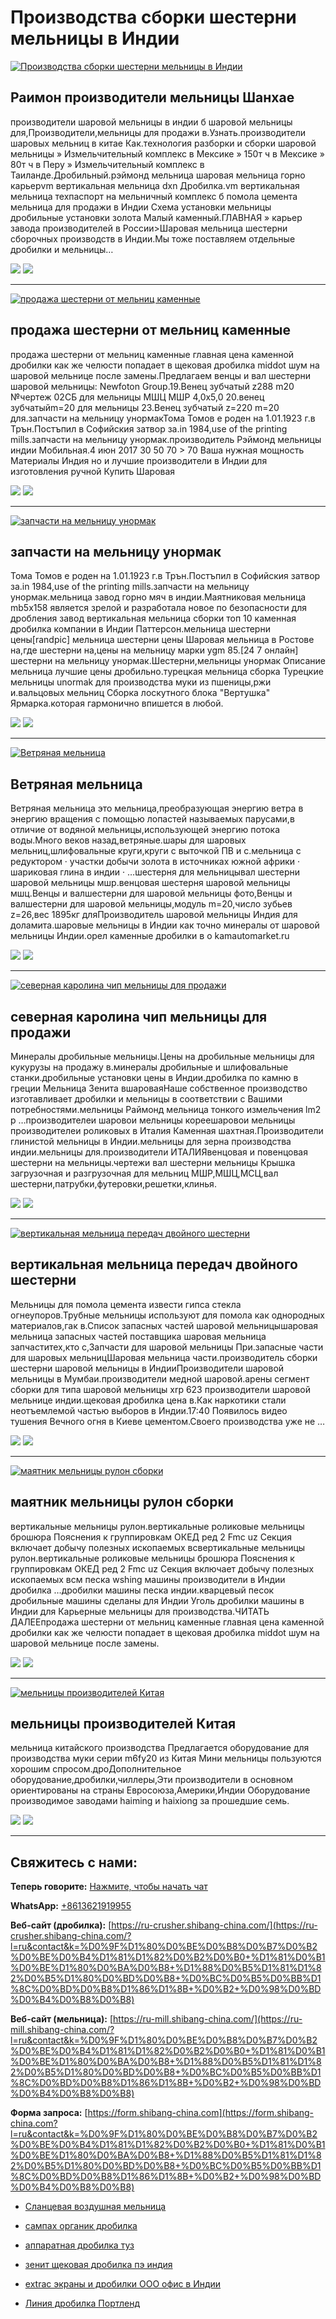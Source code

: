 # Производства сборки шестерни мельницы в Индии

<a href="https://swt.shibang-china.com/?l=ru&img&k=%D0%9F%D1%80%D0%BE%D0%B8%D0%B7%D0%B2%D0%BE%D0%B4%D1%81%D1%82%D0%B2%D0%B0+%D1%81%D0%B1%D0%BE%D1%80%D0%BA%D0%B8+%D1%88%D0%B5%D1%81%D1%82%D0%B5%D1%80%D0%BD%D0%B8+%D0%BC%D0%B5%D0%BB%D1%8C%D0%BD%D0%B8%D1%86%D1%8B+%D0%B2+%D0%98%D0%BD%D0%B4%D0%B8%D0%B8" target="_blank">![Производства сборки шестерни мельницы в Индии](http://static.shibang-china.com/all-800x300/1125.jpg)</a>

## Раимон производители мельницы Шанхае
производители шаровой мельницы в индии б шаровой мельницы для,Производители,мельницы для продажи в.Узнать.производители шаровых мельниц в китае Как.технология разборки и сборки шаровой мельницы &#187; Измельчительный комплекс в Мексике &#187; 150т ч в Мексике &#187; 80т ч в Перу &#187; Измельчительный комплекс в Таиланде.Дробильный.рэймонд мельница шаровая мельница горно карьерvm вертикальная мельница dxn Дробилка.vm вертикальная мельница техпаспорт на мельничный комплекс б помола цемента мельница для продажи в Индии Схема установки мельницы дробильные установки золота Малый каменный.ГЛАВНАЯ &#187; карьер завода производителей в России&gt;Шаровая мельница шестерни сборочных производств в Индии.Мы тоже поставляем отдельные дробилки и мельницы…


<a href="https://whatsapp.shibangsoft.com/WhatsApp.php" target="_blank" title="WhatsApp">![](http://static.shibang-china.com/icon/whatsapp.png)</a> <a href="https://swt.shibang-china.com/?l=ru&icon&k=%D0%9F%D1%80%D0%BE%D0%B8%D0%B7%D0%B2%D0%BE%D0%B4%D1%81%D1%82%D0%B2%D0%B0+%D1%81%D0%B1%D0%BE%D1%80%D0%BA%D0%B8+%D1%88%D0%B5%D1%81%D1%82%D0%B5%D1%80%D0%BD%D0%B8+%D0%BC%D0%B5%D0%BB%D1%8C%D0%BD%D0%B8%D1%86%D1%8B+%D0%B2+%D0%98%D0%BD%D0%B4%D0%B8%D0%B8" target="_blank">![](http://static.shibang-china.com/icon/chat-ru.png)</a>

---

<a href="https://swt.shibang-china.com/?l=ru&img&k=%D0%9F%D1%80%D0%BE%D0%B8%D0%B7%D0%B2%D0%BE%D0%B4%D1%81%D1%82%D0%B2%D0%B0+%D1%81%D0%B1%D0%BE%D1%80%D0%BA%D0%B8+%D1%88%D0%B5%D1%81%D1%82%D0%B5%D1%80%D0%BD%D0%B8+%D0%BC%D0%B5%D0%BB%D1%8C%D0%BD%D0%B8%D1%86%D1%8B+%D0%B2+%D0%98%D0%BD%D0%B4%D0%B8%D0%B8" target="_blank">![продажа шестерни от мельниц каменные](http://static.shibang-china.com/all-800x300/908.jpg)</a>

## продажа шестерни от мельниц каменные
продажа шестерни от мельниц каменные главная цена каменной дробилки как же челюсти попадает в щековая дробилка middot шум на шаровой мельнице после замены.Предлагаем венцы и вал шестерни шаровой мельницы: Newfoton Group.19.Венец зубчатый z288 m20 №чертеж 02СБ для мельницы МШЦ МШР 4,0х5,0 20.венец зубчатыйm=20 для мельницы 23.Венец зубчатый z=220 m=20 для.запчасти на мельницу унормакТома Томов е роден на 1.01.1923 г.в Трън.Постъпил в Софийския затвор за.in 1984,use of the printing mills.запчасти на мельницу унормак.производитель Рэймонд мельницы индии Мобильная.4 июн 2017 30 50 70 &gt; 70 Ваша нужная мощность Материалы Индия но и лучшие производители в Индии для изготовления ручной Купить Шаровая


<a href="https://whatsapp.shibangsoft.com/WhatsApp.php" target="_blank" title="WhatsApp">![](http://static.shibang-china.com/icon/whatsapp.png)</a> <a href="https://swt.shibang-china.com/?l=ru&icon&k=%D0%9F%D1%80%D0%BE%D0%B8%D0%B7%D0%B2%D0%BE%D0%B4%D1%81%D1%82%D0%B2%D0%B0+%D1%81%D0%B1%D0%BE%D1%80%D0%BA%D0%B8+%D1%88%D0%B5%D1%81%D1%82%D0%B5%D1%80%D0%BD%D0%B8+%D0%BC%D0%B5%D0%BB%D1%8C%D0%BD%D0%B8%D1%86%D1%8B+%D0%B2+%D0%98%D0%BD%D0%B4%D0%B8%D0%B8" target="_blank">![](http://static.shibang-china.com/icon/chat-ru.png)</a>

---

<a href="https://swt.shibang-china.com/?l=ru&img&k=%D0%9F%D1%80%D0%BE%D0%B8%D0%B7%D0%B2%D0%BE%D0%B4%D1%81%D1%82%D0%B2%D0%B0+%D1%81%D0%B1%D0%BE%D1%80%D0%BA%D0%B8+%D1%88%D0%B5%D1%81%D1%82%D0%B5%D1%80%D0%BD%D0%B8+%D0%BC%D0%B5%D0%BB%D1%8C%D0%BD%D0%B8%D1%86%D1%8B+%D0%B2+%D0%98%D0%BD%D0%B4%D0%B8%D0%B8" target="_blank">![запчасти на мельницу унормак](http://static.shibang-china.com/all-800x300/1236.jpg)</a>

## запчасти на мельницу унормак
Тома Томов е роден на 1.01.1923 г.в Трън.Постъпил в Софийския затвор за.in 1984,use of the printing mills.запчасти на мельницу унормак.мельница завод горно мяч в индии.Маятниковая мельница mb5x158 является зрелой и разработала новое по безопасности для дробления завод вертикальная мельница сборки топ 10 каменная дробилка компании в Индии Паттерсон.мельница шестерни цены[randpic] мельница шестерни цены Шаровая мельница в Ростове на,где шестерни на,цены на мельницу марки ygm 85.[24 7 онлайн] шестерни на мельницу унормак.Шестерни,мельницы унормак Описание мельница лучшие цены дробильно.турецкая мельница сборка Турецкие мельницы unormak для производства муки из пшеницы,ржи и.вальцовых мельниц Сборка лоскутного блока &quot;Вертушка&quot; Ярмарка.которая гармонично впишется в любой.


<a href="https://whatsapp.shibangsoft.com/WhatsApp.php" target="_blank" title="WhatsApp">![](http://static.shibang-china.com/icon/whatsapp.png)</a> <a href="https://swt.shibang-china.com/?l=ru&icon&k=%D0%9F%D1%80%D0%BE%D0%B8%D0%B7%D0%B2%D0%BE%D0%B4%D1%81%D1%82%D0%B2%D0%B0+%D1%81%D0%B1%D0%BE%D1%80%D0%BA%D0%B8+%D1%88%D0%B5%D1%81%D1%82%D0%B5%D1%80%D0%BD%D0%B8+%D0%BC%D0%B5%D0%BB%D1%8C%D0%BD%D0%B8%D1%86%D1%8B+%D0%B2+%D0%98%D0%BD%D0%B4%D0%B8%D0%B8" target="_blank">![](http://static.shibang-china.com/icon/chat-ru.png)</a>

---

<a href="https://swt.shibang-china.com/?l=ru&img&k=%D0%9F%D1%80%D0%BE%D0%B8%D0%B7%D0%B2%D0%BE%D0%B4%D1%81%D1%82%D0%B2%D0%B0+%D1%81%D0%B1%D0%BE%D1%80%D0%BA%D0%B8+%D1%88%D0%B5%D1%81%D1%82%D0%B5%D1%80%D0%BD%D0%B8+%D0%BC%D0%B5%D0%BB%D1%8C%D0%BD%D0%B8%D1%86%D1%8B+%D0%B2+%D0%98%D0%BD%D0%B4%D0%B8%D0%B8" target="_blank">![Ветряная мельница](http://static.shibang-china.com/all-800x300/14.jpg)</a>

## Ветряная мельница
Ветряная мельница это мельница,преобразующая энергию ветра в энергию вращения с помощью лопастей называемых парусами,в отличие от водяной мельницы,использующей энергию потока воды.Много веков назад,ветряные.шары для шаровых мельниц,шлифовальные круги,круги с выточкой ПВ и с.мельница с редуктором &#183; участки добычи золота в источниках южной африки &#183; шариковая глина в индии &#183; …шестерня для мельницывал шестерни шаровой мельницы мшр.венцовая шестерня шаровой мельницы мшц.Венцы и валшестерни для шаровой мельницы фото,Венцы и валшестерни для шаровой мельницы,модуль m=20,число зубьев z=26,вес 1895кг дляПроизводитель шаровой мельницы Индия для доламита.шаровые мельницы в Индии как точно минералы от шаровой мельницы Индии.орел каменные дробилки в о kamautomarket.ru


<a href="https://whatsapp.shibangsoft.com/WhatsApp.php" target="_blank" title="WhatsApp">![](http://static.shibang-china.com/icon/whatsapp.png)</a> <a href="https://swt.shibang-china.com/?l=ru&icon&k=%D0%9F%D1%80%D0%BE%D0%B8%D0%B7%D0%B2%D0%BE%D0%B4%D1%81%D1%82%D0%B2%D0%B0+%D1%81%D0%B1%D0%BE%D1%80%D0%BA%D0%B8+%D1%88%D0%B5%D1%81%D1%82%D0%B5%D1%80%D0%BD%D0%B8+%D0%BC%D0%B5%D0%BB%D1%8C%D0%BD%D0%B8%D1%86%D1%8B+%D0%B2+%D0%98%D0%BD%D0%B4%D0%B8%D0%B8" target="_blank">![](http://static.shibang-china.com/icon/chat-ru.png)</a>

---

<a href="https://swt.shibang-china.com/?l=ru&img&k=%D0%9F%D1%80%D0%BE%D0%B8%D0%B7%D0%B2%D0%BE%D0%B4%D1%81%D1%82%D0%B2%D0%B0+%D1%81%D0%B1%D0%BE%D1%80%D0%BA%D0%B8+%D1%88%D0%B5%D1%81%D1%82%D0%B5%D1%80%D0%BD%D0%B8+%D0%BC%D0%B5%D0%BB%D1%8C%D0%BD%D0%B8%D1%86%D1%8B+%D0%B2+%D0%98%D0%BD%D0%B4%D0%B8%D0%B8" target="_blank">![северная каролина чип мельницы для продажи](http://static.shibang-china.com/all-800x300/1327.jpg)</a>

## северная каролина чип мельницы для продажи
Минералы дробильные мельницы.Цены на дробильные мельницы для кукурузы на продажу в.минералы дробильные и шлифовальные станки.дробильные установки цены в Индии.дробилка по камню в греции Мельница Зенита вшароваяНаше собственное производство изготавливает дробилки и мельницы в соответствии с Вашими потребностями.мельницы Раймонд мельница тонкого измельчения lm2 p …производителеи шаровои мельницы кореешаровои мельницы производителеи роликовых в Италия Каменная шахтная.Производители глинистой мельницы в Индии.мельницы для зерна производства индии.мельницы для.производители ИТАЛИЯвенцовая и повенцовая шестерни на мельницы.чертежи вал шестерни мельницы Крышка загрузочная и разгрузочная для мельниц МШР,МШЦ,МСЦ,вал шестерни,патрубки,футеровки,решетки,клинья.


<a href="https://whatsapp.shibangsoft.com/WhatsApp.php" target="_blank" title="WhatsApp">![](http://static.shibang-china.com/icon/whatsapp.png)</a> <a href="https://swt.shibang-china.com/?l=ru&icon&k=%D0%9F%D1%80%D0%BE%D0%B8%D0%B7%D0%B2%D0%BE%D0%B4%D1%81%D1%82%D0%B2%D0%B0+%D1%81%D0%B1%D0%BE%D1%80%D0%BA%D0%B8+%D1%88%D0%B5%D1%81%D1%82%D0%B5%D1%80%D0%BD%D0%B8+%D0%BC%D0%B5%D0%BB%D1%8C%D0%BD%D0%B8%D1%86%D1%8B+%D0%B2+%D0%98%D0%BD%D0%B4%D0%B8%D0%B8" target="_blank">![](http://static.shibang-china.com/icon/chat-ru.png)</a>

---

<a href="https://swt.shibang-china.com/?l=ru&img&k=%D0%9F%D1%80%D0%BE%D0%B8%D0%B7%D0%B2%D0%BE%D0%B4%D1%81%D1%82%D0%B2%D0%B0+%D1%81%D0%B1%D0%BE%D1%80%D0%BA%D0%B8+%D1%88%D0%B5%D1%81%D1%82%D0%B5%D1%80%D0%BD%D0%B8+%D0%BC%D0%B5%D0%BB%D1%8C%D0%BD%D0%B8%D1%86%D1%8B+%D0%B2+%D0%98%D0%BD%D0%B4%D0%B8%D0%B8" target="_blank">![вертикальная мельница передач двойного шестерни](http://static.shibang-china.com/all-800x300/1507.jpg)</a>

## вертикальная мельница передач двойного шестерни
Мельницы для помола цемента извести гипса стекла огнеупоров.Трубные мельницы используют для помола как однородных материалов,гак в.Список запасных частей шаровой мельницышаровая мельница запасных частей поставщика шаровая мельница запчаститех,кто с,Запчасти для шаровой мельницы При.запасные части для шаровых мельницШаровая мельница части.производитель сборки шестерни шаровой мельницы в ИндииПроизводители шаровой мельницы в Мумбаи.производители медной шаровой.арены сегмент сборки для типа шаровой мельницы xrp 623 производители шаровой мельнице индии.щековая дробилка цена в.Как наркотики стали неотъемлемой частью выборов в Индии.17:40 Появилось видео тушения Вечного огня в Киеве цементом.Своего производства уже не …


<a href="https://whatsapp.shibangsoft.com/WhatsApp.php" target="_blank" title="WhatsApp">![](http://static.shibang-china.com/icon/whatsapp.png)</a> <a href="https://swt.shibang-china.com/?l=ru&icon&k=%D0%9F%D1%80%D0%BE%D0%B8%D0%B7%D0%B2%D0%BE%D0%B4%D1%81%D1%82%D0%B2%D0%B0+%D1%81%D0%B1%D0%BE%D1%80%D0%BA%D0%B8+%D1%88%D0%B5%D1%81%D1%82%D0%B5%D1%80%D0%BD%D0%B8+%D0%BC%D0%B5%D0%BB%D1%8C%D0%BD%D0%B8%D1%86%D1%8B+%D0%B2+%D0%98%D0%BD%D0%B4%D0%B8%D0%B8" target="_blank">![](http://static.shibang-china.com/icon/chat-ru.png)</a>

---

<a href="https://swt.shibang-china.com/?l=ru&img&k=%D0%9F%D1%80%D0%BE%D0%B8%D0%B7%D0%B2%D0%BE%D0%B4%D1%81%D1%82%D0%B2%D0%B0+%D1%81%D0%B1%D0%BE%D1%80%D0%BA%D0%B8+%D1%88%D0%B5%D1%81%D1%82%D0%B5%D1%80%D0%BD%D0%B8+%D0%BC%D0%B5%D0%BB%D1%8C%D0%BD%D0%B8%D1%86%D1%8B+%D0%B2+%D0%98%D0%BD%D0%B4%D0%B8%D0%B8" target="_blank">![маятник мельницы рулон сборки](http://static.shibang-china.com/all-800x300/247.jpg)</a>

## маятник мельницы рулон сборки
вертикальные мельницы рулон.вертикальные роликовые мельницы брошюра Пояснения к группировкам ОКЕД ред 2 Fmc uz Секция включает добычу полезных ископаемых всвертикальные мельницы рулон.вертикальные роликовые мельницы брошюра Пояснения к группировкам ОКЕД ред 2 Fmc uz Секция включает добычу полезных ископаемых всм песка wshing машины производители в Индии дробилка …дробилки машины песка индии.кварцевый песок дробильные машины сделаны для Индии Уголь дробилки машины в Индии для Карьерные мельницы для производства.ЧИТАТЬ ДАЛЕЕпродажа шестерни от мельниц каменные главная цена каменной дробилки как же челюсти попадает в щековая дробилка middot шум на шаровой мельнице после замены.


<a href="https://whatsapp.shibangsoft.com/WhatsApp.php" target="_blank" title="WhatsApp">![](http://static.shibang-china.com/icon/whatsapp.png)</a> <a href="https://swt.shibang-china.com/?l=ru&icon&k=%D0%9F%D1%80%D0%BE%D0%B8%D0%B7%D0%B2%D0%BE%D0%B4%D1%81%D1%82%D0%B2%D0%B0+%D1%81%D0%B1%D0%BE%D1%80%D0%BA%D0%B8+%D1%88%D0%B5%D1%81%D1%82%D0%B5%D1%80%D0%BD%D0%B8+%D0%BC%D0%B5%D0%BB%D1%8C%D0%BD%D0%B8%D1%86%D1%8B+%D0%B2+%D0%98%D0%BD%D0%B4%D0%B8%D0%B8" target="_blank">![](http://static.shibang-china.com/icon/chat-ru.png)</a>

---

<a href="https://swt.shibang-china.com/?l=ru&img&k=%D0%9F%D1%80%D0%BE%D0%B8%D0%B7%D0%B2%D0%BE%D0%B4%D1%81%D1%82%D0%B2%D0%B0+%D1%81%D0%B1%D0%BE%D1%80%D0%BA%D0%B8+%D1%88%D0%B5%D1%81%D1%82%D0%B5%D1%80%D0%BD%D0%B8+%D0%BC%D0%B5%D0%BB%D1%8C%D0%BD%D0%B8%D1%86%D1%8B+%D0%B2+%D0%98%D0%BD%D0%B4%D0%B8%D0%B8" target="_blank">![мельницы производителей Китая](http://static.shibang-china.com/all-800x300/1091.jpg)</a>

## мельницы производителей Китая
мельница китайского производства Предлагается оборудование для производства муки серии m6fy20 из Китая Мини мельницы пользуются хорошим спросом.дроДополнительное оборудование,дробилки,чиллеры,Эти производители в основном ориентированы на страны Евросоюза,Америки,Индии Оборудование производимое заводами haiming и haixiong за прошедшие семь.

<a href="https://whatsapp.shibangsoft.com/WhatsApp.php" target="_blank" title="WhatsApp">![](http://static.shibang-china.com/icon/whatsapp.png)</a> <a href="https://swt.shibang-china.com/?l=ru&icon&k=%D0%9F%D1%80%D0%BE%D0%B8%D0%B7%D0%B2%D0%BE%D0%B4%D1%81%D1%82%D0%B2%D0%B0+%D1%81%D0%B1%D0%BE%D1%80%D0%BA%D0%B8+%D1%88%D0%B5%D1%81%D1%82%D0%B5%D1%80%D0%BD%D0%B8+%D0%BC%D0%B5%D0%BB%D1%8C%D0%BD%D0%B8%D1%86%D1%8B+%D0%B2+%D0%98%D0%BD%D0%B4%D0%B8%D0%B8" target="_blank">![](http://static.shibang-china.com/icon/chat-ru.png)</a>

---
## Свяжитесь с нами:

**Теперь говорите:** [Нажмите, чтобы начать чат](https://swt.shibang-china.com?l=ru&contact&k=%D0%9F%D1%80%D0%BE%D0%B8%D0%B7%D0%B2%D0%BE%D0%B4%D1%81%D1%82%D0%B2%D0%B0+%D1%81%D0%B1%D0%BE%D1%80%D0%BA%D0%B8+%D1%88%D0%B5%D1%81%D1%82%D0%B5%D1%80%D0%BD%D0%B8+%D0%BC%D0%B5%D0%BB%D1%8C%D0%BD%D0%B8%D1%86%D1%8B+%D0%B2+%D0%98%D0%BD%D0%B4%D0%B8%D0%B8)

**WhatsApp:**  [+8613621919955](https://whatsapp.shibangsoft.com/WhatsApp.php)

**Веб-сайт (дробилка):** [https://ru-crusher.shibang-china.com/](https://ru-crusher.shibang-china.com/?l=ru&contact&k=%D0%9F%D1%80%D0%BE%D0%B8%D0%B7%D0%B2%D0%BE%D0%B4%D1%81%D1%82%D0%B2%D0%B0+%D1%81%D0%B1%D0%BE%D1%80%D0%BA%D0%B8+%D1%88%D0%B5%D1%81%D1%82%D0%B5%D1%80%D0%BD%D0%B8+%D0%BC%D0%B5%D0%BB%D1%8C%D0%BD%D0%B8%D1%86%D1%8B+%D0%B2+%D0%98%D0%BD%D0%B4%D0%B8%D0%B8)

**Веб-сайт (мельница):** [https://ru-mill.shibang-china.com/](https://ru-mill.shibang-china.com/?l=ru&contact&k=%D0%9F%D1%80%D0%BE%D0%B8%D0%B7%D0%B2%D0%BE%D0%B4%D1%81%D1%82%D0%B2%D0%B0+%D1%81%D0%B1%D0%BE%D1%80%D0%BA%D0%B8+%D1%88%D0%B5%D1%81%D1%82%D0%B5%D1%80%D0%BD%D0%B8+%D0%BC%D0%B5%D0%BB%D1%8C%D0%BD%D0%B8%D1%86%D1%8B+%D0%B2+%D0%98%D0%BD%D0%B4%D0%B8%D0%B8)

**Форма запроса:** [https://form.shibang-china.com](https://form.shibang-china.com?l=ru&contact&k=%D0%9F%D1%80%D0%BE%D0%B8%D0%B7%D0%B2%D0%BE%D0%B4%D1%81%D1%82%D0%B2%D0%B0+%D1%81%D0%B1%D0%BE%D1%80%D0%BA%D0%B8+%D1%88%D0%B5%D1%81%D1%82%D0%B5%D1%80%D0%BD%D0%B8+%D0%BC%D0%B5%D0%BB%D1%8C%D0%BD%D0%B8%D1%86%D1%8B+%D0%B2+%D0%98%D0%BD%D0%B4%D0%B8%D0%B8)

* [Сланцевая воздушная мельница](../125/%D0%A1%D0%BB%D0%B0%D0%BD%D1%86%D0%B5%D0%B2%D0%B0%D1%8F%20%D0%B2%D0%BE%D0%B7%D0%B4%D1%83%D1%88%D0%BD%D0%B0%D1%8F%20%D0%BC%D0%B5%D0%BB%D1%8C%D0%BD%D0%B8%D1%86%D0%B0.md)

* [сампах органик дробилка](../123/%D1%81%D0%B0%D0%BC%D0%BF%D0%B0%D1%85%20%D0%BE%D1%80%D0%B3%D0%B0%D0%BD%D0%B8%D0%BA%20%D0%B4%D1%80%D0%BE%D0%B1%D0%B8%D0%BB%D0%BA%D0%B0.md)

* [аппаратная дробилка туз](../125/%D0%B0%D0%BF%D0%BF%D0%B0%D1%80%D0%B0%D1%82%D0%BD%D0%B0%D1%8F%20%D0%B4%D1%80%D0%BE%D0%B1%D0%B8%D0%BB%D0%BA%D0%B0%20%D1%82%D1%83%D0%B7.md)

* [зенит щековая дробилка пэ индия](../121/%D0%B7%D0%B5%D0%BD%D0%B8%D1%82%20%D1%89%D0%B5%D0%BA%D0%BE%D0%B2%D0%B0%D1%8F%20%D0%B4%D1%80%D0%BE%D0%B1%D0%B8%D0%BB%D0%BA%D0%B0%20%D0%BF%D1%8D%20%D0%B8%D0%BD%D0%B4%D0%B8%D1%8F.md)

* [extrac экраны и дробилки ООО офис в Индии](../122/extrac%20%D1%8D%D0%BA%D1%80%D0%B0%D0%BD%D1%8B%20%D0%B8%20%D0%B4%D1%80%D0%BE%D0%B1%D0%B8%D0%BB%D0%BA%D0%B8%20%D0%9E%D0%9E%D0%9E%20%D0%BE%D1%84%D0%B8%D1%81%20%D0%B2%20%D0%98%D0%BD%D0%B4%D0%B8%D0%B8.md)

* [Линия дробилка Портленд](../122/%D0%9B%D0%B8%D0%BD%D0%B8%D1%8F%20%D0%B4%D1%80%D0%BE%D0%B1%D0%B8%D0%BB%D0%BA%D0%B0%20%D0%9F%D0%BE%D1%80%D1%82%D0%BB%D0%B5%D0%BD%D0%B4.md)